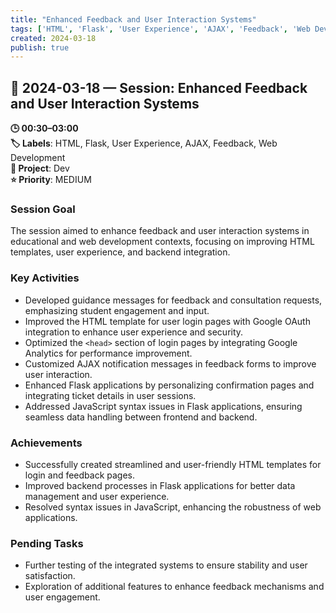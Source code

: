 ```yaml
---
title: "Enhanced Feedback and User Interaction Systems"
tags: ['HTML', 'Flask', 'User Experience', 'AJAX', 'Feedback', 'Web Development']
created: 2024-03-18
publish: true
---
```


## 📅 2024-03-18 — Session: Enhanced Feedback and User Interaction Systems

**🕒 00:30–03:00**  
**🏷️ Labels**: HTML, Flask, User Experience, AJAX, Feedback, Web Development  
**📂 Project**: Dev  
**⭐ Priority**: MEDIUM  


### Session Goal
The session aimed to enhance feedback and user interaction systems in educational and web development contexts, focusing on improving HTML templates, user experience, and backend integration.

### Key Activities
- Developed guidance messages for feedback and consultation requests, emphasizing student engagement and input.
- Improved the HTML template for user login pages with Google OAuth integration to enhance user experience and security.
- Optimized the `<head>` section of login pages by integrating Google Analytics for performance improvement.
- Customized AJAX notification messages in feedback forms to improve user interaction.
- Enhanced Flask applications by personalizing confirmation pages and integrating ticket details in user sessions.
- Addressed JavaScript syntax issues in Flask applications, ensuring seamless data handling between frontend and backend.

### Achievements
- Successfully created streamlined and user-friendly HTML templates for login and feedback pages.
- Improved backend processes in Flask applications for better data management and user experience.
- Resolved syntax issues in JavaScript, enhancing the robustness of web applications.

### Pending Tasks
- Further testing of the integrated systems to ensure stability and user satisfaction.
- Exploration of additional features to enhance feedback mechanisms and user engagement.
